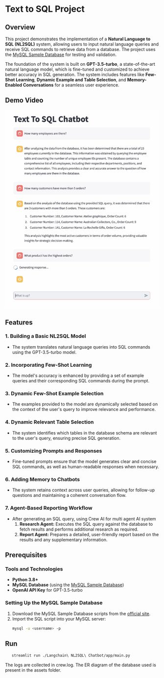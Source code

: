 # Text to SQL Project

## Overview
This project demonstrates the implementation of a **Natural Language to SQL (NL2SQL)** system, allowing users to input natural language queries and receive SQL commands to retrieve data from a database. The project uses the [MySQL Sample Database](https://www.mysqltutorial.org/getting-started-with-mysql/mysql-sample-database/) for testing and validation.

The foundation of the system is built on **GPT-3.5-turbo**, a state-of-the-art natural language model, which is fine-tuned and customized to achieve better accuracy in SQL generation. The system includes features like **Few-Shot Learning**, **Dynamic Example and Table Selection**, and **Memory-Enabled Conversations** for a seamless user experience.

## Demo Video
[![Watch the demo](./assets/chatbot.png)](./assets/TextToSQLDemo.mov)

## Features
### 1. **Building a Basic NL2SQL Model**
- The system translates natural language queries into SQL commands using the GPT-3.5-turbo model.

### 2. **Incorporating Few-Shot Learning**
- The model's accuracy is enhanced by providing a set of example queries and their corresponding SQL commands during the prompt.

### 3. **Dynamic Few-Shot Example Selection**
- The examples provided to the model are dynamically selected based on the context of the user's query to improve relevance and performance.

### 4. **Dynamic Relevant Table Selection**
- The system identifies which tables in the database schema are relevant to the user's query, ensuring precise SQL generation.

### 5. **Customizing Prompts and Responses**
- Fine-tuned prompts ensure that the model generates clear and concise SQL commands, as well as human-readable responses when necessary.

### 6. **Adding Memory to Chatbots**
- The system retains context across user queries, allowing for follow-up questions and maintaining a coherent conversation flow.

### 7. **Agent-Based Reporting Workflow**
- After generating an SQL query, using Crew AI for multi agent AI system
  1. **Research Agent:** Executes the SQL query against the database to fetch results and performs additional research as required.
  2. **Report Agent:** Prepares a detailed, user-friendly report based on the results and any supplementary information.

## Prerequisites
### Tools and Technologies
- **Python 3.8+**
- **MySQL Database** (using the [MySQL Sample Database](https://www.mysqltutorial.org/getting-started-with-mysql/mysql-sample-database/))
- **OpenAI API Key** for GPT-3.5-turbo

### Setting Up the MySQL Sample Database
1. Download the MySQL Sample Database scripts from the [official site](https://www.mysqltutorial.org/getting-started-with-mysql/mysql-sample-database/).
2. Import the SQL script into your MySQL server:
   ```bash
   mysql -u <username> -p 

## Run
```bash
   streamlit run ./Langchain\ NL2SQL\ Chatbot/app/main.py
```
The logs are collected in crew.log. The ER diagram of the database used is present in the assets folder.
